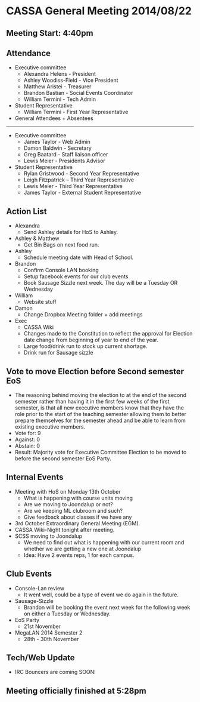 CASSA General Meeting 2014/08/22
================================
Meeting Start: 4:40pm
---------------------

Attendance 
----------
* Executive committee 
    + Alexandra Helens - President
    + Ashley Woodiss-Field - Vice President
	+ Matthew Aristei - Treasurer
	+ Brandon Bastian - Social Events Coordinator 
	+ William Termini - Tech Admin
* Student Representative 
	+ William Termini - First Year Representative
* General Attendees
	+ 
Absentees
---------
* Executive committee 
	+ James Taylor - Web Admin
    + Damon Baldwin - Secretary
	+ Greg Baatard - Staff liaison officer 
	+ Lewis Meier - Presidents Advisor		
* Student Representative 
	+ Rylan Gristwood - Second Year Representative
	+ Leigh Fitzpatrick – Third Year Representative
	+ Lewis Meier - Third Year Representative
	+ James Taylor - External Student Representative

Action List
-----------
* Alexandra
	+ Send Ashley details for HoS to Ashley.
* Ashley & Matthew
	+ Get Bin Bags on next food run.
* Ashley
	+ Schedule meeting date with Head of School.
* Brandon
	+ Confirm Console LAN booking
	+ Setup facebook events for our club events
	+ Book Sausage Sizzle next week. The day will be a Tuesday OR Wednesday
* William
	+ Website stuff
* Damon
	+ Change Dropbox Meeting folder + add meetings
* Exec
	+ CASSA Wiki
	+ Changes made to the Constitution to reflect the approval for Election date change from beginning of year to end of the year.
	+ Large food/drink run to stock up current shortage.
	+ Drink run for Sausage sizzle

Vote to move Election before Second semester EoS
------------------------------------------------
* The reasoning behind moving the election to at the end of the second semester rather than having it in the first few weeks of the first semester, is that all new executive members know that they have the role prior to the start of the teaching semester allowing them to better prepare themselves for the semester ahead and be able to learn from existing executive members.
* Vote for: 9
* Against: 0
* Abstain: 0
* Result: Majority vote for Executive Committee Election to be moved to before the second semester EoS Party.

Internal Events
---------------
* Meeting with HoS on Monday 13th October
	+ What is happening with course units moving
	+ Are we moving to Joondalup or not?
	+ Are we keeping ML clubroom and such?
	+ Give feedback about classes if we have any	
* 3rd October Extraordinary General Meeting (EGM).
* CASSA Wiki-Night tonight after meeting.
* SCSS moving to Joondalup
	+ We need to find out what is happening with our current room and whether we are getting a new one at Joondalup
	+ Idea: Have 2 events reps, 1 for each campus.

Club Events
-----------
* Console-Lan review
	+ It went well, could be a type of event we do again in the future.
* Sausage-Sizzle
	+ Brandon will be booking the event next week for the following week on either a Tuesday or Wednesday.
* EoS Party
	+ 21st November
* MegaLAN 2014 Semester 2
	+ 28th - 30th November

Tech/Web Update
---------------
* IRC Bouncers are coming SOON!

Meeting officially finished at 5:28pm
-------------------------------------






